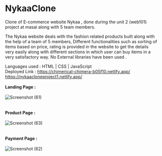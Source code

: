 # NykaaClone

Clone of E-commerce website Nykaa , done during the unit 2 (web101) project at masai along with 5 team members.

The Nykaa website deals with the fashion related products built along with the help of a team of 5 members, Different functionalities such as sorting of items based on price, rating is provided in the website to get the details very easily along with different sections in which user can buy items in a very satisfactory way. No External libraries have been used .

Languages used : HTML | CSS | JavaScript 
</br>
Deployed Link : https://chimerical-chimera-b05f10.netlify.app/      https://nykaacloneproject1.netlify.app/
</br>
</br>
**Landing Page :** 
</br>
</br>
![Screenshot (61)](https://user-images.githubusercontent.com/105920330/195966276-6aaf1189-7426-4f3e-8034-1b10eacce37a.png)
</br>
</br>
</br>
**Product Page :**
</br>
</br>
![Screenshot (63)](https://user-images.githubusercontent.com/105920330/195966314-142b36f2-4756-4e24-8cf1-28afc614835f.png)
</br>
</br>
</br>
**Payment Page :**
</br>
</br>
![Screenshot (62)](https://user-images.githubusercontent.com/105920330/195966329-664f5d5b-c4c6-4f1f-a149-ffdc570c4deb.png)


